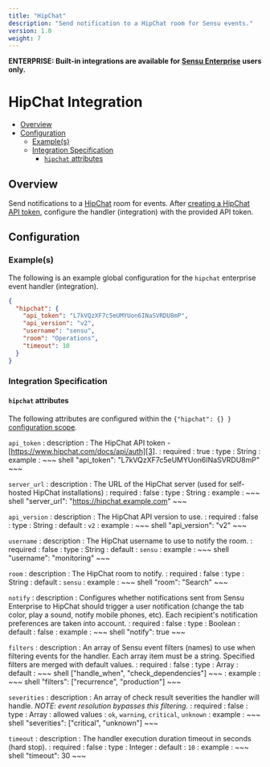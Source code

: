 ```yaml
---
title: "HipChat"
description: "Send notification to a HipChat room for Sensu events."
version: 1.0
weight: 7
---
```


**ENTERPRISE: Built-in integrations are available for [Sensu Enterprise][1]
users only.**

# HipChat Integration

- [Overview](#overview)
- [Configuration](#configuration)
  - [Example(s)](#examples)
  - [Integration Specification](#integration-specification)
    - [`hipchat` attributes](#hipchat-attributes)

## Overview

Send notifications to a [HipChat][2] room for events. After [creating a HipChat
API token][3], configure the handler (integration) with the provided API token.

## Configuration

### Example(s)

The following is an example global configuration for the `hipchat` enterprise
event handler (integration).

~~~ json
{
  "hipchat": {
    "api_token": "L7kVQzXF7c5eUMYUon6INaSVRDU8mP",
    "api_version": "v2",
    "username": "sensu",
    "room": "Operations",
    "timeout": 10
  }
}
~~~

### Integration Specification

#### `hipchat` attributes

The following attributes are configured within the `{"hipchat": {} }`
[configuration scope][4].

`api_token`
: description
  : The HipChat API token - [https://www.hipchat.com/docs/api/auth][3].
: required
  : true
: type
  : String
: example
  : ~~~ shell
    "api_token": "L7kVQzXF7c5eUMYUon6INaSVRDU8mP"
    ~~~

`server_url`
: description
  : The URL of the HipChat server (used for self-hosted HipChat installations)
: required
  : false
: type
  : String
: example
  : ~~~ shell
    "server_url": "https://hipchat.example.com"
    ~~~

`api_version`
: description
  : The HipChat API version to use.
: required
  : false
: type
  : String
: default
  : `v2`
: example
  : ~~~ shell
    "api_version": "v2"
    ~~~

`username`
: description
  : The HipChat username to use to notify the room.
: required
  : false
: type
  : String
: default
  : `sensu`
: example
  : ~~~ shell
    "username": "monitoring"
    ~~~

`room`
: description
  : The HipChat room to notify.
: required
  : false
: type
  : String
: default
  : `sensu`
: example
  : ~~~ shell
    "room": "Search"
    ~~~

`notify`
: description
  : Configures whether notifications sent from Sensu Enterprise to HipChat
    should trigger a user notification (change the tab color, play a sound,
    notify mobile phones, etc). Each recipient's notification preferences are
    taken into account.
: required
  : false
: type
  : Boolean
: default
  : false
: example
  : ~~~ shell
    "notify": true
    ~~~

`filters`
: description
  : An array of Sensu event filters (names) to use when filtering events for the
    handler. Each array item must be a string. Specified filters are merged with
    default values.
: required
  : false
: type
  : Array
: default
  : ~~~ shell
    ["handle_when", "check_dependencies"]
    ~~~
: example
  : ~~~ shell
    "filters": ["recurrence", "production"]
    ~~~

`severities`
: description
  : An array of check result severities the handler will handle.
    _NOTE: event resolution bypasses this filtering._
: required
  : false
: type
  : Array
: allowed values
  : `ok`, `warning`, `critical`, `unknown`
: example
  : ~~~ shell
    "severities": ["critical", "unknown"]
    ~~~

`timeout`
: description
  : The handler execution duration timeout in seconds (hard stop).
: required
  : false
: type
  : Integer
: default
  : `10`
: example
  : ~~~ shell
    "timeout": 30
    ~~~



[?]:  #
[1]:  /enterprise
[2]:  https://www.hipchat.com?ref=sensu-enterprise
[3]:  https://www.hipchat.com/docs/api/auth?ref=sensu-enterprise
[4]:  ../../reference/configuration.html#configuration-scopes
